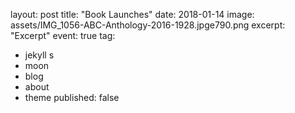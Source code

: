 layout: post
title:  "Book Launches"
date:   2018-01-14
image: assets/IMG_1056-ABC-Anthology-2016-1928.jpge790.png
excerpt: "Excerpt"
event: true
tag:
- jekyll s
- moon
- blog
- about
- theme
published: false
